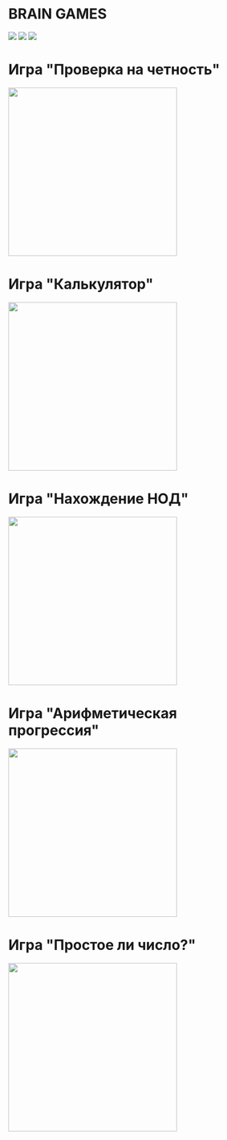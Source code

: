 # BRAIN GAMES
<a href="https://codeclimate.com/github/YuliaZZZ/python-project-lvl1/maintainability"><img src="https://api.codeclimate.com/v1/badges/0feb08888d8d0fd17a8c/maintainability" /></a>
<a href="https://codeclimate.com/github/YuliaZZZ/python-project-lvl1/test_coverage"><img src="https://api.codeclimate.com/v1/badges/0feb08888d8d0fd17a8c/test_coverage" /></a>
<a href="https://travis-ci.org/YuliaZZZ/python-project-lvl1"><img src="https://travis-ci.org/YuliaZZZ/python-project-lvl1.svg?branch=master"></a>
# Игра "Проверка на четность"
<a href="https://asciinema.org/a/294640"><img src="https://asciinema.org/a/lZmJKg3TT3BWqohxSOYhMjJvH.png" width="336"/></a>
# Игра "Калькулятор"
<a href="https://asciinema.org/a/294641?theme=tango"><img src="https://asciinema.org/a/lZmJKg3TT3BWqohxSOYhMjJvH.png" width="336"/></a>
# Игра "Нахождение НОД"
<a href="https://asciinema.org/a/294642?theme=tango"><img src="https://asciinema.org/a/lZmJKg3TT3BWqohxSOYhMjJvH.png" width="336"/></a>
# Игра "Арифметическая прогрессия"
<a href="https://asciinema.org/a/294643?theme=tango"><img src="https://asciinema.org/a/lZmJKg3TT3BWqohxSOYhMjJvH.png" width="336"/></a>
# Игра "Простое ли число?"
<a href="https://asciinema.org/a/294636?theme=tango"><img src="https://asciinema.org/a/lZmJKg3TT3BWqohxSOYhMjJvH.png" width="336"/></a>
